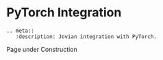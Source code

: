 # PyTorch Integration

```eval_rst
.. meta::
   :description: Jovian integration with PyTorch.
```

Page under Construction

